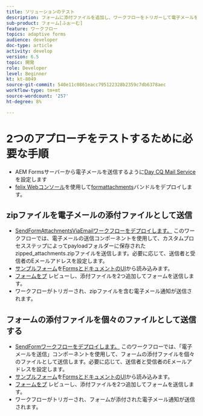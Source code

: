 ```yaml
---
title: ソリューションのテスト
description: フォームに添付ファイルを追加し、ワークフローをトリガーして電子メールを送信し、ソリューションをテストします。
sub-product: フォーム[ふぉーむ]
feature: ワークフロー
topics: adaptive forms
audience: developer
doc-type: article
activity: develop
version: 6.5
topic: 開発
role: Developer
level: Beginner
kt: kt-8049
source-git-commit: 540e11c0861eacc795122328b2359c7db6378aec
workflow-type: tm+mt
source-wordcount: '257'
ht-degree: 8%

---
```



# 2つのアプローチをテストするために必要な手順

* AEM Formsサーバーから電子メールを送信するように[Day CQ Mail Service](https://experienceleague.adobe.com/docs/experience-manager-65/administering/operations/notification.html?lang=en#configuring-the-mail-service)を設定します
* [felix Webコンソール](http://localhost:4502/system/console/bundles)を使用して[formattachments](assets/formattachments.formattachments.core-1.0-SNAPSHOT.jar)バンドルをデプロイします。

## zipファイルを電子メールの添付ファイルとして送信



* [SendFormAttachmentsViaEmailワークフローをデプロイします。](assets/zipped-form-attachments-model.zip) このワークフローでは、電子メールの送信コンポーネントを使用して、カスタムプロセスステップによってpayloadフォルダーに保存されたzipped_attachments.zipファイルを送信します。必要に応じて、送信者と受信者のEメールアドレスを設定します。
* [サンプルフォーム](assets/zip-form-attachments-form.zip)を[FormsとドキュメントのUI](http://localhost:4502/aem/forms.html/content/dam/formsanddocuments)から読み込みます。
* [フォームをプ](http://localhost:4502/content/dam/formsanddocuments/zippformattachments/jcr:content?wcmmode=disabled) レビューし、添付ファイルを2つ追加してフォームを送信します。
* ワークフローがトリガーされ、zipファイルを含む電子メール通知が送信されます。

## フォームの添付ファイルを個々のファイルとして送信する

* [SendFormワークフローをデプロイします。](assets/send-form-attachments-model.zip) このワークフローでは、「電子メールを送信」コンポーネントを使用して、フォームの添付ファイルを個々のファイルとして送信します。必要に応じて、送信者と受信者のEメールアドレスを設定します。
* [サンプルフォーム](assets/send-list-attachments-form.zip)を[FormsとドキュメントのUI](http://localhost:4502/aem/forms.html/content/dam/formsanddocuments)から読み込みます。
* [フォームをプ](http://localhost:4502/content/dam/formsanddocuments/sendlistofattachments/jcr:content?wcmmode=disabled) レビューし、添付ファイルを2つ追加してフォームを送信します。
* ワークフローがトリガーされ、フォームが添付された電子メール通知が送信されます。
